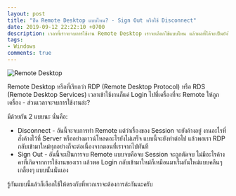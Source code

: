 ```yaml
---
layout: post
title: "ปิด Remote Desktop แบบไหน? - Sign Out หรือใช้ Disconnect"
date: 2019-09-12 22:22:10 +0700
description: เวลาที่เราจะจบการใช้งาน Remote Desktop เราจะเลือกใช้แบบไหน แล้วผลที่ได้จะเป็นยังไงบ้างเหรอครับ?
tags:
- Windows
comments: true
---
```

![Remote Desktop](https://res.cloudinary.com/sdees-reallife/image/upload/v1568281371/remote-desktop.png)

Remote Desktop หรือที่เรียกว่า RDP (Remote Desktop Protocol) หรือ RDS (Remote Desktop Services) เวลาเข้าใช้งานก็แค่ Login ไปที่เครื่องที่จะ Remote ให้ถูกเครื่อง - ส่วนเวลาจะจบการใช้งานล่ะ?

มีด้วยกัน 2 แบบนะ นั่นคือ:
- Disconnect - อันนี้จะจบการทำ Remote แต่ว่าเรื่องของ Session จะยังค้างอยู่ งานอะไรที่สั่งค้างไว้ที่ Server หรืออย่างดาวน์โหลดอะไรยังไม่เสร็จ แบบนี้จะยังทำต่อไป แล้วพอเรา RDP กลับเข้ามาใหม่ทุกอย่างก็จะต่อเนื่องจากตอนที่เราจากไปทันที
- Sign Out - อันนี้จะเป็นการจบ Remote แบบจบคือจบ Session จะถูกตัดจบ ไม่มีอะไรค้างคาที่เกิดจากการใช้งานของเรา แล้วพอ Login กลับเข้ามาใหม่ก็เหมือนมาเริ่มกันใหม่แบบคลีนๆ เกลี้ยงๆ แบบนั้นนั่นเอง

รู้กันแบบนี้แล้วก็เลือกใช้ให้ตรงกับที่พวกเราจะต้องการล่ะกันนะครับ
